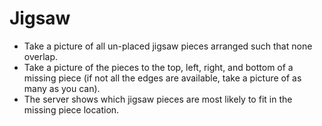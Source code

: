 Jigsaw
======

- Take a picture of all un-placed jigsaw pieces arranged such that none overlap.
- Take a picture of the pieces to the top, left, right, and bottom of a missing piece (if not all the edges are available, take a picture of as many as you can).
- The server shows which jigsaw pieces are most likely to fit in the missing piece location.

